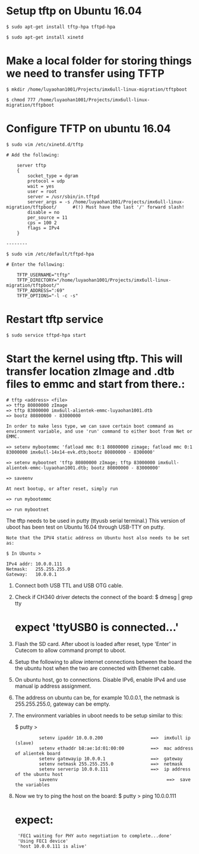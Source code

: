 # Setup tftp on Ubuntu 16.04

	$ sudo apt-get install tftp-hpa tftpd-hpa

	$ sudo apt-get install xinetd

# Make a local folder for storing things we need to transfer using TFTP

	$ mkdir /home/luyaohan1001/Projects/imx6ull-linux-migration/tftpboot

	$ chmod 777 /home/luyaohan1001/Projects/imx6ull-linux-migration/tftpboot

# Configure TFTP on ubuntu 16.04

	$ sudo vim /etc/xinetd.d/tftp

	# Add the following:

		server tftp
		{
			socket_type = dgram
			protocol = udp
			wait = yes
			user = root
			server = /usr/sbin/in.tftpd
			server_args = -s /home/luyaohan1001/Projects/imx6ull-linux-migration/tftpboot/ 		#(!) Must have the last '/' forward slash!
			disable = no
			per_source = 11
			cps = 100 2
			flags = IPv4
		}

	--------

	$ sudo vim /etc/default/tftpd-hpa

	# Enter the following:

		TFTP_USERNAME="tftp"
		TFTP_DIRECTORY="/home/luyaohan1001/Projects/imx6ull-linux-migration/tftpboot/"
		TFTP_ADDRESS=":69"
		TFTP_OPTIONS="-l -c -s"

# Restart tftp service

	$ sudo service tftpd-hpa start

# Start the kernel using tftp. This will transfer location zImage and .dtb files to emmc and start from there.:

	# tftp <address> <file>
	=> tftp 80800000 zImage 
	=> tftp 83000000 imx6ull-alientek-emmc-luyaohan1001.dtb
	=> bootz 80800000 - 83000000

	In order to make less type, we can save certain boot command as environment variable, and use 'run' command to either boot from Net or EMMC.

	=> setenv mybootemmc 'fatload mmc 0:1 80800000 zimage; fatload mmc 0:1 83000000 imx6ull-14x14-evk.dtb;bootz 80800000 - 8300000'

	=> setenv mybootnet 'tftp 80800000 zImage; tftp 83000000 imx6ull-alientek-emmc-luyaohan1001.dtb; bootz 80800000 - 83000000'

	=> saveenv

	At next bootup, or after reset, simply run

	=> run mybootemmc

	=> run mybootnet


The tftp needs to be used in putty (ttyusb serial terminal.)
This version of uboot has been test on Ubuntu 16.04 through USB-TTY on putty.


	Note that the IPV4 static address on Ubuntu host also needs to be set as:

	$ In Ubuntu >

	IPv4 addr: 10.0.0.111
	Netmask:   255.255.255.0
	Gateway:   10.0.0.1

1. Connect both USB TTL and USB OTG cable.
2. Check if CH340 driver detects the connect of the board:
	$ dmesg | grep tty

	# expect 'ttyUSB0 is connected...'

3. Flash the SD card. After uboot is loaded after reset, type 'Enter' in Cutecom to allow command prompt to uboot. 

4. Setup the following to allow internet connections between the board the the ubuntu host when the two are connected with Ethernet cable.
5. On ubuntu host, go to connections. Disable IPv6, enable IPv4 and use manual ip address assignment.
6. The address on ubuntu can be, for example 10.0.0.1, the netmask is 255.255.255.0, gateway can be empty.
7. The environment variables in uboot needs to be setup similar to this:

	$ putty >

				setenv ipaddr 10.0.0.200                  ==>  imx6ull ip (slave)
				setenv ethaddr b8:ae:1d:01:00:00          ==>  mac address of alientek board
				setenv gatewayip 10.0.0.1                 ==>  gateway 
				setenv netmask 255.255.255.0              ==>  netmask
				setenv serverip 10.0.0.111                ==>  ip address of the ubuntu host
				saveenv				                            ==>  save the variables


8. Now we try to ping the host on the board:
	$ putty > ping 10.0.0.111 
	# expect:
		'FEC1 waiting for PHY auto negotiation to complete...done'
		'Using FEC1 device'
		'host 10.0.0.111 is alive'
	


